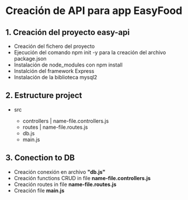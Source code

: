 # Creación de API para app EasyFood

## 1. Creación del proyecto easy-api

- Creación del fichero del proyecto
- Ejecución del comando npm init -y para la creación del archivo package.json
- Instalación de node_modules con npm install
- Instalción del framework Express
- Instalación de la biblioteca mysql2

## 2. Estructure project

- src

  - controllers | name-file.controllers.js
  - routes | name-file.routes.js
  - db.js
  - main.js

## 3. Conection to DB

- Creación conexión en archivo **"db.js"**
- Creación functions CRUD in file **name-file.controllers.js**
- Creación routes in file **name-file.routes.js**
- Creación file **main.js**

